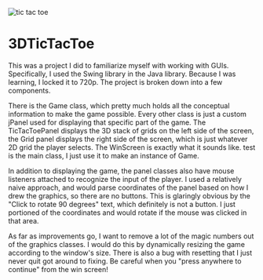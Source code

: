 ![tic tac toe](https://user-images.githubusercontent.com/54370773/129425345-f9422c91-f6f7-4b61-9633-ec9db6c8f657.png)
# 3DTicTacToe
This was a project I did to familiarize myself with working with GUIs. Specifically, I used the Swing library in the Java library. Because I was learning, I locked it to 720p. The project is broken down into a few components. 

There is the Game class, which pretty much holds all the conceptual information to make the game possible. Every other class is just a custom jPanel used for displaying that specific part of the game. The TicTacToePanel displays the 3D stack of grids on the left side of the screen, the Grid panel displays the right side of the screen, which is just whatever 2D grid the player selects. The WinScreen is exactly what it sounds like. test is the main class, I just use it to make an instance of Game.

In addition to displaying the game, the panel classes also have mouse listeners attached to recognize the input of the player. I used a relatively naive approach, and would parse coordinates of the panel based on how I drew the graphics, so there are no buttons. This is glaringly obvious by the "Click to rotate 90 degrees" text, which definitely is not a button. I just portioned of the coordinates and would rotate if the mouse was clicked in that area.

As far as improvements go, I want to remove a lot of the magic numbers out of the graphics classes. I would do this by dynamically resizing the game according to the window's size. There is also a bug with resetting that I just never quit got around to fixing. Be careful when you "press anywhere to continue" from the win screen!
